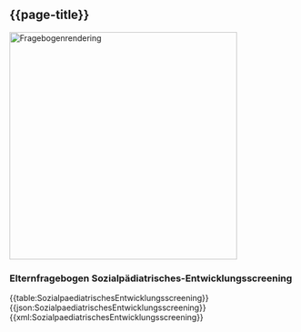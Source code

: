 ## {{page-title}}

<img src="https://github.com/gematik/schuleingangsuntersuchung/blob/main/ImplementationGuide/images/questionnaire-sozP%C3%A4d.png?raw=true" alt="Fragebogenrendering" width="400"/>

### Elternfragebogen Sozialpädiatrisches-Entwicklungsscreening
<tabs>
    <tab title="Table">      
        {{table:SozialpaediatrischesEntwicklungsscreening}}
    </tab>
    <tab title="JSON">
        {{json:SozialpaediatrischesEntwicklungsscreening}}
    </tab>
    <tab title="XML">
        {{xml:SozialpaediatrischesEntwicklungsscreening}}
    </tab>
</tabs>